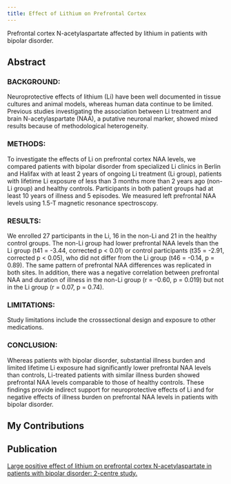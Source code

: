 ```yaml
---
title: Effect of Lithium on Prefrontal Cortex
---
```


Prefrontal cortex N-acetylaspartate affected by lithium in patients with bipolar disorder.

## Abstract ##
### BACKGROUND: ###
Neuroprotective effects of lithium (Li) have been well documented in tissue cultures and animal models, whereas human data continue to be limited. Previous studies investigating the association between Li treatment and brain N-acetylaspartate (NAA), a putative neuronal marker, showed mixed results because of methodological heterogeneity.

### METHODS: ###
To investigate the effects of Li on prefrontal cortex NAA levels, we compared patients with bipolar disorder from specialized Li clinics in Berlin and Halifax with at least 2 years of ongoing Li treatment (Li group), patients with lifetime Li exposure of less than 3 months more than 2 years ago (non-Li group) and healthy controls. Participants in both patient groups had at least 10 years of illness and 5 episodes. We measured left prefrontal NAA levels using 1.5-T magnetic resonance spectroscopy.

### RESULTS: ###
We enrolled 27 participants in the Li, 16 in the non-Li and 21 in the healthy control groups. The non-Li group had lower prefrontal NAA levels than the Li group (t41 = -3.44, corrected p < 0.01) or control participants (t35 = -2.91, corrected p < 0.05), who did not differ from the Li group (t46 = -0.14, p = 0.89). The same pattern of prefrontal NAA differences was replicated in both sites. In addition, there was a negative correlation between prefrontal NAA and duration of illness in the non-Li group (r = -0.60, p = 0.019) but not in the Li group (r = 0.07, p = 0.74).

### LIMITATIONS: ###
Study limitations include the crosssectional design and exposure to other medications.

### CONCLUSION: ###
Whereas patients with bipolar disorder, substantial illness burden and limited lifetime Li exposure had significantly lower prefrontal NAA levels than controls, Li-treated patients with similar illness burden showed prefrontal NAA levels comparable to those of healthy controls. These findings provide indirect support for neuroprotective effects of Li and for negative effects of illness burden on prefrontal NAA levels in patients with bipolar disorder.

## My Contributions ##

## Publication ##
[Large positive effect of lithium on prefrontal cortex N-acetylaspartate in patients with bipolar disorder: 2-centre study.](http://www.ncbi.nlm.nih.gov/pubmed/22353634)